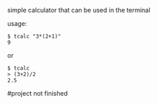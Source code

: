 simple calculator that can be used in the terminal

usage:
```
$ tcalc "3*(2+1)"
9
```
or
```
$ tcalc
> (3+2)/2
2.5
```

#project not finished
